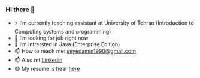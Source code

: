 ### Hi there 👋

<!--
**SM2A/SM2A** is a ✨ _special_ ✨ repository because its `README.md` (this file) appears on your GitHub profile.

Here are some ideas to get you started:

- 🔭 I’m currently working on ...
- 🌱 I’m currently learning ...
- 👯 I’m looking to collaborate on ...
- 🤔 I’m looking for help with ...
- 💬 Ask me about ...
- 📫 How to reach me: ...
- 😄 Pronouns: ...
- ⚡ Fun fact: ...
-->


- ⚡ I’m currently teaching assistant at University of Tehran
      (Introduction to Computing systems and programming)
- 🔭 I’m looking for job right now
- 🌱 I’m intrersted in Java (Enterprise Edition)
- 📫 How to reach me: seyedamin1990@gmail.com
- 📫 Also mt [Linkedin](https://www.linkedin.com/in/sm2a/)
- 😄 My resume is hear [here](https://github.com/SM2A/SM2A/blob/main/Seyed%20Mohammad%20Amin%20Atyabi_CV.pdf)
